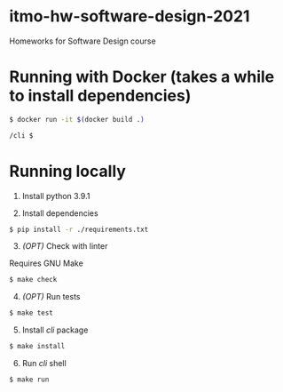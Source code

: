 # itmo-hw-software-design-2021
Homeworks for Software Design course

# Running with Docker (takes a while to install dependencies)

```sh
$ docker run -it $(docker build .)

/cli $
```

# Running locally
1. Install python 3.9.1

2. Install dependencies

```sh
$ pip install -r ./requirements.txt
```

3. _(OPT)_ Check with linter

Requires GNU Make

```sh
$ make check
```

4. _(OPT)_ Run tests

```sh
$ make test
```

5. Install *cli* package

```sh
$ make install
```

6. Run *cli* shell

```sh
$ make run
```
